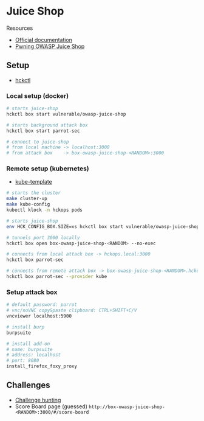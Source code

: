 # Juice Shop

Resources

* [Official documentation](https://owasp.org/www-project-juice-shop)
* [Pwning OWASP Juice Shop](https://help.owasp-juice.shop)

## Setup

* [hckctl](https://github.com/hckops/hckctl)

### Local setup (docker)

```bash
# starts juice-shop
hckctl box start vulnerable/owasp-juice-shop

# starts background attack box
hckctl box start parrot-sec

# connect to juice-shop
# from local machine -> localhost:3000
# from attack box    -> box-owasp-juice-shop-<RANDOM>:3000
```

### Remote setup (kubernetes)

* [kube-template](https://github.com/hckops/kube-template)

```bash
# starts the cluster
make cluster-up
make kube-config
kubectl klock -n hckops pods

# starts juice-shop
env HCK_CONFIG_BOX.SIZE=xs hckctl box start vulnerable/owasp-juice-shop --provider kube

# tunnels port 3000 locally
hckctl box open box-owasp-juice-shop-<RANDOM> --no-exec

# connects from local attack box -> hckops.local:3000
hckctl box parrot-sec

# connects from remote attack box -> box-owasp-juice-shop-<RANDOM>.hckops.svc.cluster.local:3000
hckctl box parrot-sec --provider kube
```

### Setup attack box

```bash
# default password: parrot
# vnc/noVNC copy&paste clipboard: CTRL+SHIFT+C/V
vncviewer localhost:5900

# install burp
burpsuite

# install add-on
# name: burpsuite
# address: localhost
# port: 8080
install_firefox_foxy_proxy
```

## Challenges

* [Challenge hunting](https://help.owasp-juice.shop/part2)
* Score Board page (guessed) `http://box-owasp-juice-shop-<RANDOM>:3000/#/score-board`
